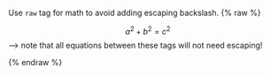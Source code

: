 <script type="text/javascript" async
  src="https://cdnjs.cloudflare.com/ajax/libs/mathjax/2.7.5/latest.js?config=TeX-MML-AM_CHTML">
</script>
Use ``raw`` tag for math to avoid adding escaping backslash.
 {% raw %} 
 	
$$a^2 + b^2 = c^2$$--> note that all equations between these tags will not need escaping!	

 {% endraw %} 
